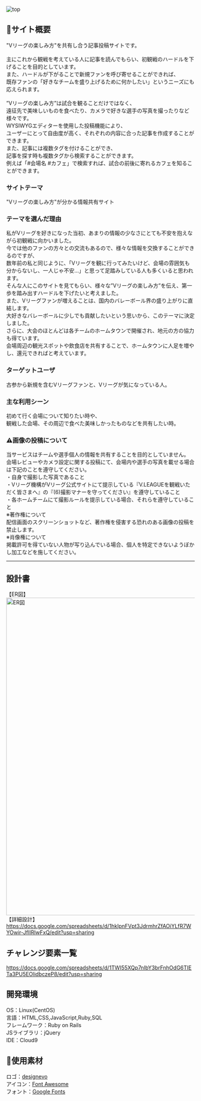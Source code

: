 ![top](https://user-images.githubusercontent.com/96675513/156724992-0e48ee36-9839-409c-a20d-4b0ba48c2481.png)
## 🏐サイト概要
 "Vリーグの楽しみ方"を共有し合う記事投稿サイトです。<br>
 <br>
 主にこれから観戦を考えている人に記事を読んでもらい、初観戦のハードルを下げることを目的としています。<br>
 また、ハードルが下がることで新規ファンを呼び寄せることができれば、<br>
 既存ファンの「好きなチームを盛り上げるために何かしたい」というニーズにも応えられます。<br>
<br>
 ”Vリーグの楽しみ方”は試合を観ることだけではなく、<br>
 遠征先で美味しいものを食べたり、カメラで好きな選手の写真を撮ったりなど様々です。<br>
 WYSIWYGエディターを使用した投稿機能により、<br>
 ユーザーにとって自由度が高く、それぞれの内容に合った記事を作成することができます。<br>
 また、記事には複数タグを付けることができ、<br>
 記事を探す時も複数タグから検索することができます。<br>
 例えば「#会場名 #カフェ」で検索すれば、試合の前後に寄れるカフェを知ることができます。<br>

### サイトテーマ
 "Vリーグの楽しみ方"が分かる情報共有サイト

### テーマを選んだ理由
 私がVリーグを好きになった当初、あまりの情報の少なさにとても不安を抱えながら初観戦に向かいました。<br>
 今では他のファンの方々との交流もあるので、様々な情報を交換することができるのですが、<br>
 数年前の私と同じように、「Vリーグを観に行ってみたいけど、会場の雰囲気も分からないし、一人じゃ不安…」と思って足踏みしている人も多くいると思われます。<br>
 そんな人にこのサイトを見てもらい、様々な”Vリーグの楽しみ方”を伝え、第一歩を踏み出すハードルを下げたいと考えました。<br>
 また、Vリーグファンが増えることは、国内のバレーボール界の盛り上がりに直結します。<br>
 大好きなバレーボールに少しでも貢献したいという思いから、このテーマに決定しました。<br>
 さらに、大会のほとんどは各チームのホームタウンで開催され、地元の方の協力も得ています。<br>
 会場周辺の観光スポットや飲食店を共有することで、ホームタウンに人足を増やし、還元できればと考えています。<br>

### ターゲットユーザ
 古参から新規を含むVリーグファンと、Vリーグが気になっている人。<br>

### 主な利用シーン
 初めて行く会場について知りたい時や、<br>
 観戦した会場、その周辺で食べた美味しかったものなどを共有したい時。 <br>
 
### ⚠画像の投稿について
 当サービスはチームや選手個人の情報を共有することを目的としていません。<br>
 会場レビューやカメラ設定に関する投稿にて、会場内や選手の写真を載せる場合は下記のことを遵守してください。<br>
  ・自身で撮影した写真であること<br>
  ・Vリーグ機構がVリーグ公式サイトにて提示している『V.LEAGUEを観戦いただく皆さまへ』の『(6)撮影マナーを守ってください』を遵守していること<br>
  ・各ホームチームにて撮影ルールを提示している場合、それらを遵守していること<br>
 ※著作権について<br>
  配信画面のスクリーンショットなど、著作権を侵害する恐れのある画像の投稿を禁止します。<br>
 ※肖像権について<br>
  掲載許可を得ていない人物が写り込んでいる場合、個人を特定できないようぼかし加工などを施してください。<br>
<hr>

## 設計書
【ER図】<br>
<img width="846" alt="ER図" src="https://user-images.githubusercontent.com/96675513/163132290-f8a6670b-36f6-475d-9e2a-a29f2b33cb65.png"><br>
【詳細設計】<br>
 https://docs.google.com/spreadsheets/d/1hklpnFVpt3JdrmhrZfAOiYLfR7WYOwir-JfIIRlwFxQ/edit?usp=sharing

## チャレンジ要素一覧
 https://docs.google.com/spreadsheets/d/1TWI55XQp7nIbY3brFnhOdG6TIETa3PU5EOlidbczeP8/edit?usp=sharing

## 開発環境
 OS：Linux(CentOS)<br>
 言語：HTML,CSS,JavaScript,Ruby,SQL<br>
 フレームワーク：Ruby on Rails<br>
 JSライブラリ：jQuery<br>
 IDE：Cloud9<br>

## 🙏使用素材
 ロゴ：<a href=https://www.designevo.com/>designevo</a><br>
 アイコン：<a href=https://fontawesome.com/>Font Awesome</a><br>
 フォント：<a href=https://fonts.google.com/>Google Fonts</a><br>
